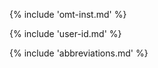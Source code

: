<!-- section: installation and customization -->
{% include 'omt-inst.md' %}

{% include 'user-id.md' %}
<!-- @todo: update screenshot to include name after VER -->
<!-- check with PMs whether this is necessary for translators too -->


{% include 'abbreviations.md' %}